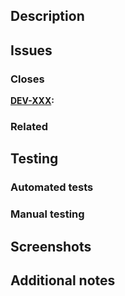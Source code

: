## Description

## Issues

### Closes

**[DEV-XXX](https://helsinkisolutionoffice.atlassian.net/browse/DEV-XXX):**

### Related

## Testing

### Automated tests

### Manual testing

## Screenshots

## Additional notes
